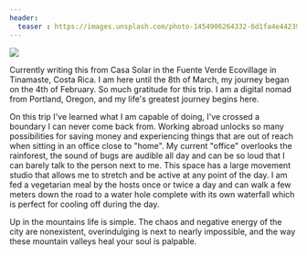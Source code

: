 ```yaml
---
header: 
  teaser : https://images.unsplash.com/photo-1454906264332-6d1fa4e44239?ixlib=rb-0.3.5&ixid=eyJhcHBfaWQiOjEyMDd9&s=cc4debb29e0902aa88398c498d8b9676&auto=format&fit=crop&w=1047&q=80
---
```


<img src="https://images.unsplash.com/photo-1454906264332-6d1fa4e44239?ixlib=rb-0.3.5&ixid=eyJhcHBfaWQiOjEyMDd9&s=cc4debb29e0902aa88398c498d8b9676&auto=format&fit=crop&w=1047&q=80">

Currently writing this from Casa Solar in the Fuente Verde Ecovillage in Tinamaste, Costa Rica. I am here until the 8th of March, my journey began on the 4th of February. So much gratitude for this trip. I am a digital nomad from Portland, Oregon, and my life's greatest journey begins here.

On this trip I've learned what I am capable of doing, I've crossed a boundary I can never come back from. Working abroad unlocks so many possibilities for saving money and experiencing things that are out of reach when sitting in an office close to "home". My current "office" overlooks the rainforest, the sound of bugs are audible all day and can be so loud that I can barely talk to the person next to me. This space has a large movement studio that allows me to stretch and be active at any point of the day. I am fed a vegetarian meal by the hosts once or twice a day and can walk a few meters down the road to a water hole complete with its own waterfall which is perfect for cooling off during the day.

Up in the mountains life is simple. The chaos and negative energy of the city are nonexistent, overindulging is next to nearly impossible, and the way these mountain valleys heal your soul is palpable. 
